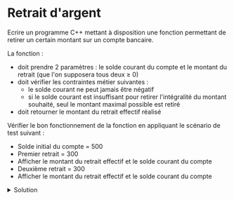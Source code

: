 # Retrait d'argent
Ecrire un programme C++ mettant à disposition une fonction permettant de retirer un certain montant sur un compte bancaire.

La fonction :

- doit prendre 2 paramètres : le solde courant du compte et le montant du retrait (que l'on
supposera tous deux ≥ 0)
- doit vérifier les contraintes métier suivantes :
  - le solde courant ne peut jamais être négatif
  - si le solde courant est insuffisant pour retirer l'intégralité du montant souhaité, seul
  le montant maximal possible est retiré
- doit retourner le montant du retrait effectif réalisé

Vérifier le bon fonctionnement de la fonction en appliquant le scénario de test suivant :

- Solde initial du compte = 500
- Premier retrait = 300
- Afficher le montant du retrait effectif et le solde courant du compte
- Deuxième retrait = 300
- Afficher le montant du retrait effectif et le solde courant du compte

<details>
<summary>Solution</summary>

~~~cpp
#include <cstdlib>
#include <iomanip>
#include <iostream>
#include <string>

using namespace std;

double retrait(double  montantRetrait,
               double& soldeCourant);
               
void afficher(const string& texte,
              double valeur,
              int precision);

//------------------------------------------------------------
int main() {
   double soldeCourant = 500,
          retraitEffectif;
   retraitEffectif = retrait(300, soldeCourant);
   afficher("Montant retrait effectif = ", retraitEffectif, 1);
   afficher("Solde courant            = ", soldeCourant,    1);
   
   retraitEffectif = retrait(300, soldeCourant);
   afficher("Montant retrait effectif = ", retraitEffectif, 1);
   
   afficher("Solde courant            = ", soldeCourant,    1);
   return EXIT_SUCCESS;
}

//------------------------------------------------------------
double retrait(double  montantRetrait,
               double& soldeCourant) {
   double retraitEffectif;
   if (soldeCourant > montantRetrait) {
      retraitEffectif = montantRetrait;
      soldeCourant = soldeCourant - montantRetrait;
   }
   
   else {
      // soldeCourant <= montantRetrait
      retraitEffectif = soldeCourant;
      soldeCourant = 0;
   }
   
   return retraitEffectif;
}

//------------------------------------------------------------
void afficher(const string& texte, double valeur, int precision) {
   cout << texte << fixed << setprecision(precision) << valeur << endl;
}

//------------------------------------------------------------
// Montant retrait effectif = 300.0
// Solde courant            = 200.0
// Montant retrait effectif = 200.0
// Solde courant            = 0.0

~~~

**NB** La fonction retrait peut s'écrire sans déclaration de variable locale et de façon plus compacte en utilisant <cmath> :
~~~cpp
double retrait(double montantRetrait, double& soldeCourant) {
   montantRetrait = fmin(montantRetrait, soldeCourant); soldeCourant -= montantRetrait;
   return montantRetrait;
}
~~~
</details>
